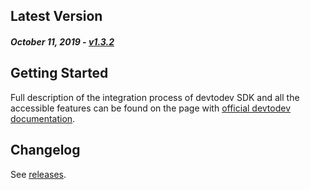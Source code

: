 Latest Version
--------------
##### _October 11, 2019_ - [v1.3.2](https://github.com/devtodev-analytics/unreal-sdk/releases/latest)


Getting Started
---------------
Full description of the integration process of devtodev SDK and all the accessible features can be found on the page with [official devtodev documentation](https://www.devtodev.com/help/141).

Changelog
---------
See [releases](https://github.com/devtodev-analytics/unreal-sdk/releases).
